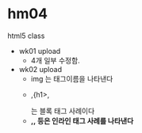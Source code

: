 # hm04
html5 class
- wk01 upload
  - 4개 일부 수정함.
- wk02 upload
  - img 는 태그이름을 나타낸다
  - <p>,{h1>,<div> 는 블록 태그 사례이다
  - <strong>,<a>,<img> 등은 인라인 태그 사례를 나타낸다
